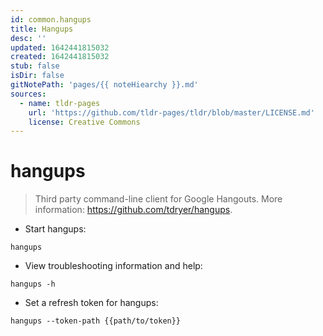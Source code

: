 ```yaml
---
id: common.hangups
title: Hangups
desc: ''
updated: 1642441815032
created: 1642441815032
stub: false
isDir: false
gitNotePath: 'pages/{{ noteHiearchy }}.md'
sources:
  - name: tldr-pages
    url: 'https://github.com/tldr-pages/tldr/blob/master/LICENSE.md'
    license: Creative Commons
---
```

# hangups

> Third party command-line client for Google Hangouts.
> More information: <https://github.com/tdryer/hangups>.

- Start hangups:

`hangups`

- View troubleshooting information and help:

`hangups -h`

- Set a refresh token for hangups:

`hangups --token-path {{path/to/token}}`

